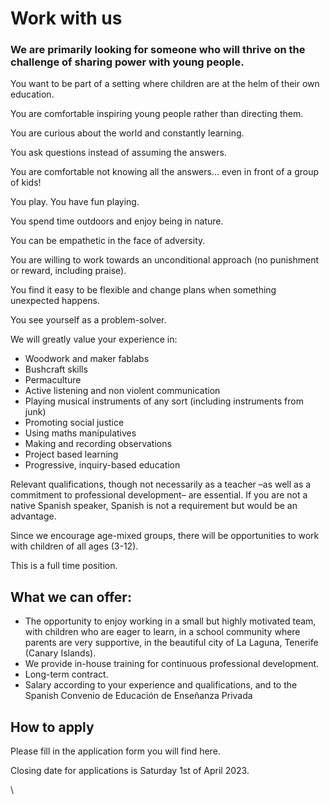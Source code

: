 # Work with us

### We are primarily looking for someone who will thrive on the challenge of sharing power with young people.

You want to be part of a setting where children are at the helm of their own education.

You are comfortable inspiring young people rather than directing them.

You are curious about the world and constantly learning.

You ask questions instead of assuming the answers.

You are comfortable not knowing all the answers… even in front of a group of kids!&#x20;

You play. You have fun playing.&#x20;

You spend time outdoors and enjoy being in nature.

You can be empathetic in the face of adversity.

You are willing to work towards an unconditional approach (no punishment or reward, including praise).

You find it easy to be flexible and change plans when something unexpected happens.&#x20;

You see yourself as a problem-solver.&#x20;

We will greatly value your experience in:

* Woodwork and maker fablabs
* Bushcraft skills
* Permaculture
* Active listening and non violent communication
* Playing musical instruments of any sort (including instruments from junk)
* Promoting social justice
* Using maths manipulatives
* Making and recording observations
* Project based learning
* Progressive, inquiry-based education

Relevant qualifications, though not necessarily as a teacher –as well as a commitment to professional development– are essential. If you are not a native Spanish speaker, Spanish is not a requirement but would be an advantage.

Since we encourage age-mixed groups, there will be opportunities to work with children of all ages (3-12).&#x20;

This is a full time position.

## What we can offer:

* The opportunity to enjoy working in a small but highly motivated team, with children who are eager to learn, in a school community where parents are very supportive, in the beautiful city of La Laguna, Tenerife (Canary Islands).
* We provide in-house training for continuous professional development.
* Long-term contract.
* Salary according to your experience and qualifications, and to the Spanish Convenio de Educación de Enseñanza Privada

## How to apply

Please fill in the application form you will find here.

Closing date for applications is Saturday 1st of April 2023.

\
